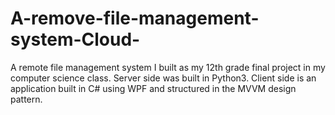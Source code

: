 # A-remove-file-management-system-Cloud-
A remote file management system I built as my 12th grade final project in my computer science class.
Server side was built in Python3.
Client side is an application built in C# using WPF and structured in the MVVM design pattern.
